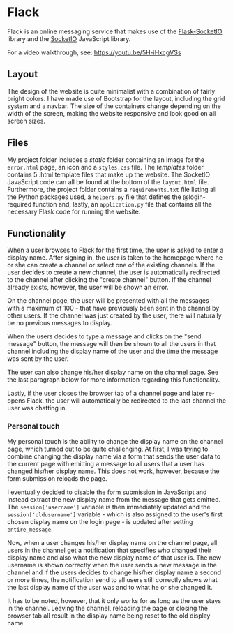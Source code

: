 # Flack

Flack is an online messaging service that makes use of the <a href="https://flask-socketio.readthedocs.io/">Flask-SocketIO</a> library and the <a href="https://socket.io/">SocketIO</a> JavaScript library.

For a video walkthrough, see: https://youtu.be/5H-iHxcgVSs

## Layout

The design of the website is quite minimalist with a combination of fairly bright colors. I have made use of Bootstrap for the layout, including the grid system and a navbar. The size of the containers change depending on the width of the screen, making the website responsive and look good on all screen sizes.

## Files

My project folder includes a <i>static</i> folder containing an image for the `error.html` page, an icon and a `styles.css` file. The <i>templates</i> folder contains 5 .html template files that make up the website. The SocketIO JavaScript code can all be found at the bottom of the `layout.html` file. Furthermore, the project folder contains a `requirements.txt` file listing all the Python packages used, a `helpers.py` file that defines the @login-required function and, lastly, an `application.py` file that contains all the necessary Flask code for running the website.

## Functionality

When a user browses to Flack for the first time, the user is asked to enter a display name. After signing in, the user is taken to the homepage where he or she can create a channel or select one of the existing channels. If the user decides to create a new channel, the user is automatically redirected to the channel after clicking the "create channel" button. If the channel already exists, however, the user will be shown an error.

On the channel page, the user will be presented with all the messages - with a maximum of 100 - that have previously been sent in the channel by other users. If the channel was just created by the user, there will naturally be no previous messages to display.

When the users decides to type a message and clicks on the "send message" button, the message will then be shown to all the users in that channel including the display name of the user and the time the message was sent by the user.

The user can also change his/her display name on the channel page. See the last paragraph below for more information regarding this functionality.

Lastly, if the user closes the browser tab of a channel page and later re-opens Flack, the user will automatically be redirected to the last channel the user was chatting in.

### Personal touch

My personal touch is the ability to change the display name on the channel page, which turned out to be quite challenging. At first, I was trying to combine changing the display name via a form that sends the user data to the current page with emitting a message to all users that a user has changed his/her display name. This does not work, however, because the form submission reloads the page.

I eventually decided to disable the form submission in JavaScript and instead extract the new display name from the message that gets emitted. The `session['username']` variable is then immediately updated and the `session['oldusername']` variable - which is also assigned to the user's first chosen display name on the login page - is updated after setting `entire_message`.

Now, when a user changes his/her display name on the channel page, all users in the channel get a notification that specifies who changed their display name and also what the new display name of that user is. The new username is shown correctly when the user sends a new message in the channel and if the users decides to change his/her display name a second or more times, the notification send to all users still correctly shows what the last display name of the user was and to what he or she changed it.

It has to be noted, however, that it only works for as long as the user stays in the channel. Leaving the channel, reloading the page or closing the browser tab all result in the display name being reset to the old display name.
